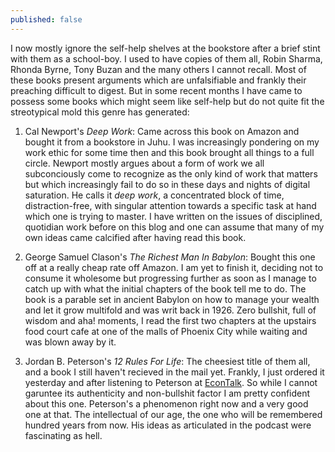 ```yaml
---
published: false
---
```

I now mostly ignore the self-help shelves at the bookstore after a brief stint with them as a school-boy. I used to have copies of them all, Robin Sharma, Rhonda Byrne, Tony Buzan and the many others I cannot recall. Most of these books present arguments which are unfalsifiable and frankly their preaching difficult to digest. But in some recent months I have came to possess some books which might seem like self-help but do not quite fit the streotypical mold this genre has generated: 

1. Cal Newport's _Deep Work_: Came across this book on Amazon and bought it from a bookstore in Juhu. I was increasingly pondering on my work ethic for some time then and this book brought all things to a full circle. Newport mostly argues about a form of work we all subconciously come to recognize as the only kind of work that matters but which increasingly fail to do so in these days and nights of digital saturation. He calls it _deep work_, a concentrated block of time, distraction-free, with singular attention towards a specific task at hand which one is trying to master. I have written on the issues of disciplined, quotidian work before on this blog and one can assume that many of my own ideas came calcified after having read this book.

2. George Samuel Clason's _The Richest Man In Babylon_: Bought this one off at a really cheap rate off Amazon. I am yet to finish it, deciding not to consume it wholesome but progressing further as soon as I manage to catch up with what the initial chapters of the book tell me to do. The book is a parable set in ancient Babylon on how to manage your wealth and let it grow multifold and was writ back in 1926. Zero bullshit, full of wisdom and aha! moments, I read the first two chapters at the upstairs food court cafe at one of the malls of Phoenix City while waiting and was blown away by it.

3. Jordan B. Peterson's _12 Rules For Life_: The cheesiest title of them all, and a book I still haven't recieved in the mail yet. Frankly, I just ordered it yesterday and after listening to Peterson at [EconTalk](https://soundcloud.com/econtalk/jordan-peterson-on-12-rules-for-life "SoundCloud link to EconTalk episode with Jordan Peterson"). So while I cannot garuntee its authenticity and non-bullshit factor I am pretty confident about this one. Peterson's a phenomenon right now and a very good one at that. The intellectual of our age, the one who will be remembered hundred years from now. His ideas as articulated in the podcast were fascinating as hell.   
